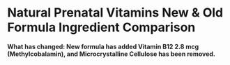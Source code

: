 # Natural Prenatal Vitamins New & Old Formula Ingredient Comparison

**What has changed: New formula has added Vitamin B12 2.8 mcg (Methylcobalamin), and Microcrystalline Cellulose has been removed.**